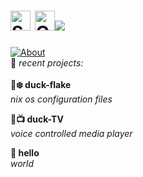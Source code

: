 # <a href="https://github.com/sponsors/QuackHack-McBlindy"><img src='https://img.shields.io/github/sponsors/QuackHack-McBlindy?logo=GithubSponsors&label=%E2%80%8E&style=flat-square&labelColor=rgba(234,74,170,0)&logocolor=EA4AAA&color=rgba(234,74,170,0.5)' alt='Sponsors' height='32'></a> <a href="https://yourwebsite.com"> <img src='https://yourwebsite.com/favicon.svgz?c=2962FF&b=2962FF&g=0.5' alt='QuackHack-McBlindy' height="32"><img src='https://yourwebsite.com/typesvg?duration=3000&vCenter=true&height=32&size=32&color=808080&font=Segoe&lines=QuackHack+McBlindy' ></a>

[![About](https://img.shields.io/github/sponsors/QuackHack-McBlindy?logo=githubsponsors&label=Sponsor?🥺&style=flat&labelColor=ff1493&logoColor=fff&color=rgba(234,74,170,0.5) "")](https://github.com/sponsors/QuackHack-McBlindy) <br>
🦆
*recent projects:*  <br>
<br>
**🦆❄️ duck-flake** <br>
*nix os configuration files* <br>

**🦆📺 duck-TV** <br>
*voice controlled media player* <br>

**🦆 hello** <br>
*world* <br>

